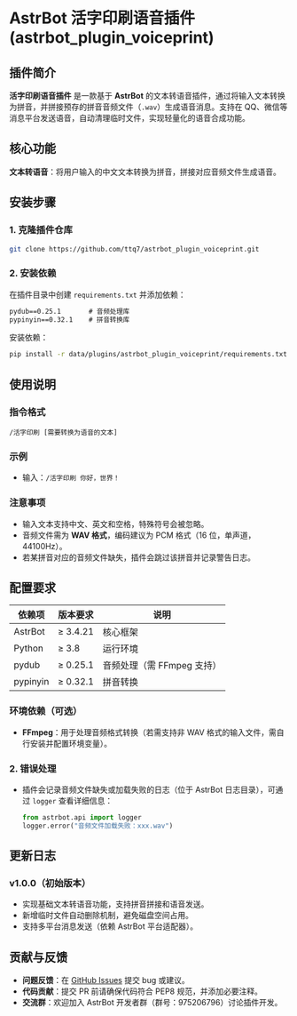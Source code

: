 
# AstrBot 活字印刷语音插件 (astrbot_plugin_voiceprint)

## 插件简介
**活字印刷语音插件** 是一款基于 **AstrBot** 的文本转语音插件，通过将输入文本转换为拼音，并拼接预存的拼音音频文件（`.wav`）生成语音消息。支持在 QQ、微信等消息平台发送语音，自动清理临时文件，实现轻量化的语音合成功能。


## 核心功能
 **文本转语音**：将用户输入的中文文本转换为拼音，拼接对应音频文件生成语音。  



## 安装步骤

### 1. 克隆插件仓库
```bash
git clone https://github.com/ttq7/astrbot_plugin_voiceprint.git
```


### 2. 安装依赖
在插件目录中创建 `requirements.txt` 并添加依赖：  
```txt
pydub==0.25.1       # 音频处理库
pypinyin==0.32.1    # 拼音转换库
```  
安装依赖：  
```bash
pip install -r data/plugins/astrbot_plugin_voiceprint/requirements.txt
```


## 使用说明

### 指令格式
```
/活字印刷 [需要转换为语音的文本]
```

### 示例
- 输入：`/活字印刷 你好，世界！`  

### 注意事项
- 输入文本支持中文、英文和空格，特殊符号会被忽略。  
- 音频文件需为 **WAV 格式**，编码建议为 PCM 格式（16 位，单声道，44100Hz）。  
- 若某拼音对应的音频文件缺失，插件会跳过该拼音并记录警告日志。


## 配置要求
| 依赖项         | 版本要求       | 说明                     |
|----------------|----------------|--------------------------|
| AstrBot        | ≥ 3.4.21       | 核心框架                 |
| Python         | ≥ 3.8          | 运行环境                 |
| pydub          | ≥ 0.25.1       | 音频处理（需 FFmpeg 支持）|
| pypinyin       | ≥ 0.32.1       | 拼音转换                 |

### 环境依赖（可选）
- **FFmpeg**：用于处理音频格式转换（若需支持非 WAV 格式的输入文件，需自行安装并配置环境变量）。


### 2. 错误处理
- 插件会记录音频文件缺失或加载失败的日志（位于 AstrBot 日志目录），可通过 `logger` 查看详细信息：  
  ```python
  from astrbot.api import logger
  logger.error("音频文件加载失败：xxx.wav")
  ```


## 更新日志
### v1.0.0（初始版本）
- 实现基础文本转语音功能，支持拼音拼接和语音发送。  
- 新增临时文件自动删除机制，避免磁盘空间占用。  
- 支持多平台消息发送（依赖 AstrBot 平台适配器）。


## 贡献与反馈
- **问题反馈**：在 [GitHub Issues](https://github.com/ttq7/astrbot_plugin_voiceprint/issues) 提交 bug 或建议。  
- **代码贡献**：提交 PR 前请确保代码符合 PEP8 规范，并添加必要注释。  
- **交流群**：欢迎加入 AstrBot 开发者群（群号：975206796）讨论插件开发。



